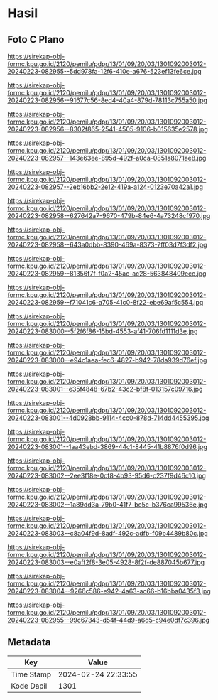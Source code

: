 # Hasil

## Foto C Plano

https://sirekap-obj-formc.kpu.go.id/2120/pemilu/pdpr/13/01/09/20/03/1301092003012-20240223-082955--5dd978fa-12f6-410e-a676-523ef13fe6ce.jpg

https://sirekap-obj-formc.kpu.go.id/2120/pemilu/pdpr/13/01/09/20/03/1301092003012-20240223-082956--91677c56-8ed4-40a4-879d-78113c755a50.jpg

https://sirekap-obj-formc.kpu.go.id/2120/pemilu/pdpr/13/01/09/20/03/1301092003012-20240223-082956--8302f865-2541-4505-9106-b015635e2578.jpg

https://sirekap-obj-formc.kpu.go.id/2120/pemilu/pdpr/13/01/09/20/03/1301092003012-20240223-082957--143e63ee-895d-492f-a0ca-0851a8071ae8.jpg

https://sirekap-obj-formc.kpu.go.id/2120/pemilu/pdpr/13/01/09/20/03/1301092003012-20240223-082957--2eb16bb2-2e12-419a-a124-0123e70a42a1.jpg

https://sirekap-obj-formc.kpu.go.id/2120/pemilu/pdpr/13/01/09/20/03/1301092003012-20240223-082958--627642a7-9670-479b-84e6-4a73248cf970.jpg

https://sirekap-obj-formc.kpu.go.id/2120/pemilu/pdpr/13/01/09/20/03/1301092003012-20240223-082958--643a0dbb-8390-469a-8373-7ff03d7f3df2.jpg

https://sirekap-obj-formc.kpu.go.id/2120/pemilu/pdpr/13/01/09/20/03/1301092003012-20240223-082959--81356f7f-f0a2-45ac-ac28-563848409ecc.jpg

https://sirekap-obj-formc.kpu.go.id/2120/pemilu/pdpr/13/01/09/20/03/1301092003012-20240223-082959--f71041c6-a705-41c0-8f22-ebe69af5c554.jpg

https://sirekap-obj-formc.kpu.go.id/2120/pemilu/pdpr/13/01/09/20/03/1301092003012-20240223-083000--5f2f6f86-15bd-4553-af41-706fd1111d3e.jpg

https://sirekap-obj-formc.kpu.go.id/2120/pemilu/pdpr/13/01/09/20/03/1301092003012-20240223-083000--e94c1aea-fec6-4827-b942-78da939d76ef.jpg

https://sirekap-obj-formc.kpu.go.id/2120/pemilu/pdpr/13/01/09/20/03/1301092003012-20240223-083001--e35f4848-67b2-43c2-bf8f-013157c09716.jpg

https://sirekap-obj-formc.kpu.go.id/2120/pemilu/pdpr/13/01/09/20/03/1301092003012-20240223-083001--4d0928bb-9114-4cc0-878d-714dd4455395.jpg

https://sirekap-obj-formc.kpu.go.id/2120/pemilu/pdpr/13/01/09/20/03/1301092003012-20240223-083001--1aa43ebd-3869-44c1-8445-41b8876f0d96.jpg

https://sirekap-obj-formc.kpu.go.id/2120/pemilu/pdpr/13/01/09/20/03/1301092003012-20240223-083002--2ee3f18e-0cf8-4b93-95d6-c237f9d46c10.jpg

https://sirekap-obj-formc.kpu.go.id/2120/pemilu/pdpr/13/01/09/20/03/1301092003012-20240223-083002--1a89dd3a-79b0-41f7-bc5c-b376ca99536e.jpg

https://sirekap-obj-formc.kpu.go.id/2120/pemilu/pdpr/13/01/09/20/03/1301092003012-20240223-083003--c8a04f9d-8adf-492c-adfb-f09b4489b80c.jpg

https://sirekap-obj-formc.kpu.go.id/2120/pemilu/pdpr/13/01/09/20/03/1301092003012-20240223-083003--e0aff2f8-3e05-4928-8f2f-de887045b677.jpg

https://sirekap-obj-formc.kpu.go.id/2120/pemilu/pdpr/13/01/09/20/03/1301092003012-20240223-083004--9266c586-e942-4a63-ac66-b16bba0435f3.jpg

https://sirekap-obj-formc.kpu.go.id/2120/pemilu/pdpr/13/01/09/20/03/1301092003012-20240223-082955--99c67343-d54f-44d9-a6d5-c94e0df7c396.jpg


## Metadata

| Key        | Value               |
| ---------- | ------------------- |
| Time Stamp | 2024-02-24 22:33:55 |
| Kode Dapil | 1301                |



